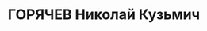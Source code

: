 ---
title: ГОРЯЧЕВ Николай Кузьмич
description: '1902 г.р., м.р. г. Абдулин Оренбургской обл., русский, из рабочих, член
  ВКП(б) до ареста, не женат, обр. незаконченное высшее, место жит. до ареста г. Симферополь,
  начальник политотдела Сарыгольского отделения Сталинской ж.д.. Арест. 21.04.1937
  ДТО ГУГБ Сталинской ж.д., обв. - ст. 54-8, 11 УК РСФСР: член антисоветской троцкистской
  организации, осужден 01.11.1937 Верховным Судом СССР к 10 годам тюремного заключения,
  17.09.1949 г. ОС при МГБ СССР сослан на поселение в Красноярский край, реабилитир.
  05.10.1955 г. Верховным Судом СССР'
---